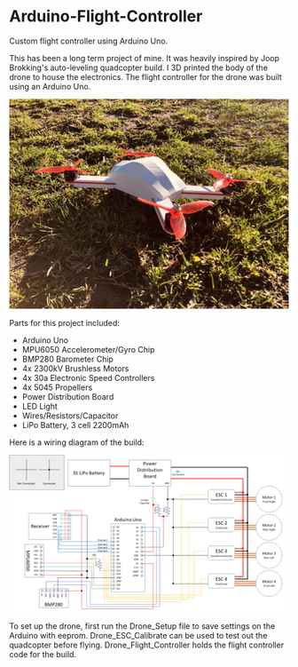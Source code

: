 # Arduino-Flight-Controller
Custom flight controller using Arduino Uno.

This has been a long term project of mine.  It was heavily inspired by Joop Brokking's
auto-leveling quadcopter build.  I 3D printed the body of the drone to house the electronics.  The flight controller for the drone was built using an Arduino Uno.

![Drone Outside](./Drone.jpg?raw=true "Drone")

Parts for this project included:
- Arduino Uno
- MPU6050 Accelerometer/Gyro Chip
- BMP280 Barometer Chip
- 4x 2300kV Brushless Motors
- 4x 30a Electronic Speed Controllers
- 4x 5045 Propellers
- Power Distribution Board
- LED Light
- Wires/Resistors/Capacitor
- LiPo Battery, 3 cell 2200mAh

Here is a wiring diagram of the build:

![Wiring Schematic](./Wiring%20Schematic.png?raw=true "Wiring Schematic")

To set up the drone, first run the Drone_Setup file to save settings on the Arduino
with eeprom.  Drone_ESC_Calibrate can be used to test out the quadcopter before
flying.  Drone_Flight_Controller holds the flight controller code for the build.
